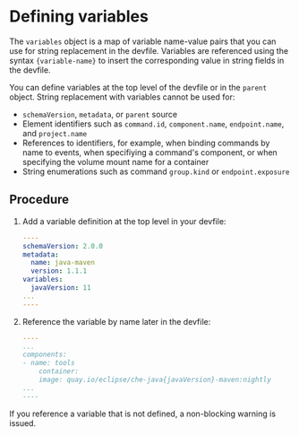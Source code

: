 # Defining variables

The `variables` object is a map of variable name-value pairs that you can use for string replacement in the devfile. Variables are referenced using the syntax `{variable-name}` to insert the corresponding value in string fields in the devfile. 

You can define variables at the top level of the devfile or in the `parent` object. String replacement with variables cannot be used for:

* `schemaVersion`, `metadata`, or `parent` source
* Element identifiers such as `command.id`, `component.name`, `endpoint.name`, and  `project.name`
* References to identifiers, for example, when binding commands by name to events, when specifiying a command's component, or when specifying the volume mount name for a container
* String enumerations such as command `group.kind` or `endpoint.exposure`

## Procedure

1. Add a variable definition at the top level in your devfile:
    ```yaml
    ----
    schemaVersion: 2.0.0
    metadata:
      name: java-maven
      version: 1.1.1
    variables:
      javaVersion: 11
    ...  
    ----
    ```
1. Reference the variable by name later in the devfile:
    ```yaml
    ----
    ...
    components:
    - name: tools
        container:
        image: quay.io/eclipse/che-java{javaVersion}-maven:nightly
    ...
    ----   
    ```

If you reference a variable that is not defined, a non-blocking warning is issued.